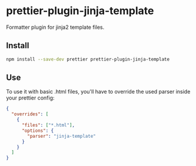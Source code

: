 # prettier-plugin-jinja-template

Formatter plugin for jinja2 template files.

## Install

```bash
npm install --save-dev prettier prettier-plugin-jinja-template
```

## Use

To use it with basic .html files, you'll have to override the used parser inside your prettier config:

```json
{
  "overrides": [
    {
      "files": ["*.html"],
      "options": {
        "parser": "jinja-template"
      }
    }
  ]
}
```
